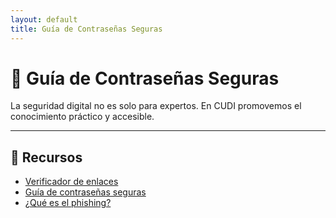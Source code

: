 ```yaml
---
layout: default
title: Guía de Contraseñas Seguras
---
```


# 📘 Guía de Contraseñas Seguras

La seguridad digital no es solo para expertos. En CUDI promovemos el conocimiento práctico y accesible.

---

## 📎 Recursos

- [Verificador de enlaces](./verificador.html)
- [Guía de contraseñas seguras](#)
- [¿Qué es el phishing?](#)
